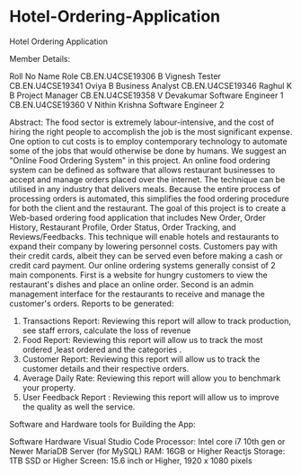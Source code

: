 # Hotel-Ordering-Application
Hotel Ordering Application 


Member Details:

Roll No	Name	Role
CB.EN.U4CSE19306	B Vignesh	Tester
CB.EN.U4CSE19341	Oviya B	Business Analyst
CB.EN.U4CSE19346	Raghul K B	Project Manager
CB.EN.U4CSE19358	V Devakumar	Software Engineer 1
CB.EN.U4CSE19360	V Nithin Krishna	Software Engineer 2

Abstract:
The food sector is extremely labour-intensive, and the cost of hiring the right people to accomplish the job is the most significant expense. One option to cut costs is to employ contemporary technology to automate some of the jobs that would otherwise be done by humans. We suggest an "Online Food Ordering System" in this project. An online food ordering system can be defined as software that allows restaurant businesses to accept and manage orders placed over the internet. The technique can be utilised in any industry that delivers meals. Because the entire process of processing orders is automated, this simplifies the food ordering procedure for both the client and the restaurant. The goal of this project is to create a Web-based ordering food application that includes New Order, Order History, Restaurant Profile, Order Status, Order Tracking, and Reviews/Feedbacks. This technique will enable hotels and restaurants to expand their company by lowering personnel costs. Customers pay with their credit cards, albeit they can be served even before making a cash or credit card payment. Our online ordering systems generally consist of 2 main components. First is a website for hungry customers to view the restaurant's dishes and place an online order. Second is an admin management interface for the restaurants to receive and manage the customer's orders.
Reports to be generated:                     
1) Transactions Report: Reviewing this report will allow to track production, see staff errors, calculate the loss of revenue
2) Food Report: Reviewing this report will allow us to track the most ordered ,least ordered and the categories .
3) Customer Report: Reviewing this report will allow us to track the customer details and their respective orders.
4) Average Daily Rate: Reviewing this report will allow you to benchmark your property.
5) User Feedback Report : Reviewing this report will allow us to improve the quality as well the service.






Software and Hardware tools for Building the App: 
 
Software	Hardware
Visual Studio Code
Processor: Intel core i7 10th gen or Newer 
MariaDB Server (for MySQL)
RAM: 16GB or Higher
Reactjs
Storage: 1TB SSD or Higher
	Screen: 15.6 inch or Higher, 1920 x 1080 pixels


